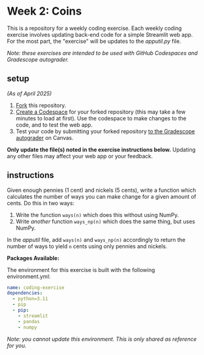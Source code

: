 # Week 2: Coins

This is a repository for a weekly coding exercise. Each weekly coding exercise involves updating back-end code for a simple Streamlit web app. For the most part, the "exercise" will be updates to the *apputil.py* file.

*Note: these exercises are intended to be used with GitHub Codespaces and Gradescope autograder.*

## setup

*(As of April 2025)*

1. [Fork](https://docs.github.com/en/pull-requests/collaborating-with-pull-requests/working-with-forks/fork-a-repo#forking-a-repository) this repository.
2. [Create a Codespace](https://docs.github.com/en/codespaces/developing-in-a-codespace/creating-a-codespace-for-a-repository#creating-a-codespace-for-a-repository) for your forked repository (this may take a few minutes to load at first). Use the codespace to make changes to the code, and to test the web app.
3. Test your code by submitting your forked repository [to the Gradescope autograder](https://guides.gradescope.com/hc/en-us/articles/21865616724749-Submitting-a-Code-assignment) on Canvas.

**Only update the file(s) noted in the exercise instructions below.** Updating any other files may affect your web app or your feedback.

## instructions

Given enough pennies (1 cent) and nickels (5 cents), write a function which calculates the number of ways you can make change for a given amount of cents. Do this in two ways:

1. Write the function `ways(n)` which does this without using NumPy.
2. Write *another* function `ways_np(n)` which does the same thing, but uses NumPy.

In the *apputil* file, add `ways(n)` and `ways_np(n)` accordingly to return the number of ways to yield `n` cents using only pennies and nickels.

**Packages Available:**

The environment for this exercise is built with the following environment.yml:

```yml
name: coding-exercise
dependencies:
  - python=3.11
  - pip
  - pip:
    - streamlit
    - pandas
    - numpy
```

*Note: you cannot update this environment. This is only shared as reference for you.*